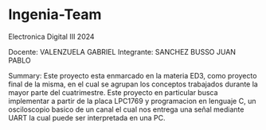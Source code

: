 # Ingenia-Team

Electronica Digital III 2024

Docente: VALENZUELA GABRIEL
Integrante: SANCHEZ BUSSO JUAN PABLO  

Summary:
Este proyecto esta enmarcado en la materia ED3, como proyecto final de la misma, en el cual se agrupan los conceptos trabajados durante la mayor parte del cuatrimestre. Este proyecto en particular busca implementar a partir de la placa LPC1769 y programacion en lenguaje C, un osciloscopio basico de un canal el cual nos entrega una señal mediante UART la cual puede ser interpretada en una PC.
